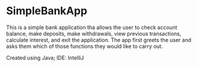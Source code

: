 # SimpleBankApp
This is a simple bank application tha allows the user to check account balance, make deposits, make withdrawals, view previous transactions, calculate interest, and exit the application. The app first greets the user and asks them which of those functions they would like to carry out. 

Created using Java; IDE: IntelliJ
